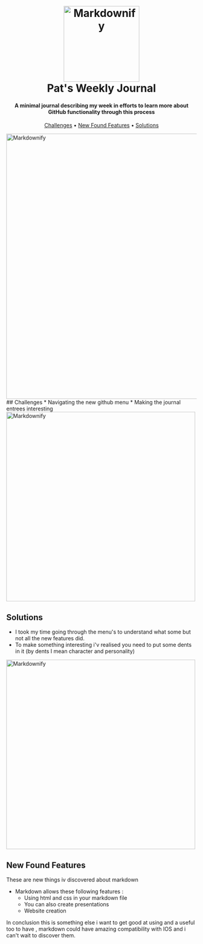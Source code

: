 <h1 align="center">
  <br>
  <a href="www.linkedin.com/in/perayepat"><img src="https://dl.dropboxusercontent.com/s/yc8fe5xe0psmo9w/profilePicture.png?dl=0" alt="Markdownify" width="200"></a>
  <br>
  Pat's Weekly Journal
  <br>
</h1>
<h4 align="center">A minimal journal describing my week in efforts to learn more about GitHub functionality through this process </h4>
  
<p align="center">
  <a href="#Challenges">Challenges</a> •
  <a href="#New-Found-Features">New Found Features</a> •
  <a href="#Solutions">Solutions</a>
</p>



<img src="https://media.giphy.com/media/3owzW5c1tPq63MPmWk/giphy.gif?cid=ecf05e479ucqfgt6e3i3yxtp5iiuqwax4ii3zviy4th5oq5t&rid=giphy.gif&ct=g" alt="Markdownify" width="700">
## Challenges 
*  Navigating the new github menu 
* Making the journal entrees interesting 

<img src="https://media.giphy.com/media/noPJ38LkojKla/giphy.gif?cid=ecf05e47zlqcomqvgrym9pzw57pza3rmwntmdh9ii83s313o&rid=giphy.gif&ct=g" alt="Markdownify" width="500">


## Solutions 
* I took my time going through the menu's to understand what some but not all the new features did. 
* To make something interesting i'v realised you need to put some dents in it (by dents I mean character and personality)


<img src="https://media.giphy.com/media/VGtI1Qytxh0IfgQ2P4/giphy.gif?cid=ecf05e47t84iu4wna61jf04lkvvduu2oke9phj35spzc7ax6&rid=giphy.gif&ct=g" alt="Markdownify" width="500">

## New Found Features 
These are new things iv discovered about markdown 

* Markdown allows these following features :
	- Using html and css in your markdown file 
	- You can also create presentations 
	- Website creation 

In conclusion this is something else i want to get good at using and a useful too to have , markdown could have amazing compatibility with IOS and i can't wait to discover them.
